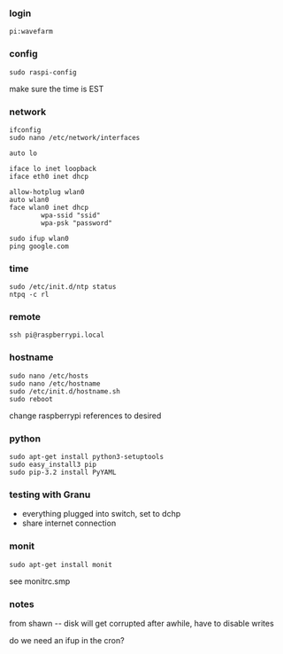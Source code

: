 
### login
    pi:wavefarm

### config
    sudo raspi-config
make sure the time is EST

### network
    ifconfig
    sudo nano /etc/network/interfaces

    auto lo
     
    iface lo inet loopback
    iface eth0 inet dhcp
     
    allow-hotplug wlan0
    auto wlan0
    face wlan0 inet dhcp
            wpa-ssid "ssid"
            wpa-psk "password"

    sudo ifup wlan0
    ping google.com

### time
    sudo /etc/init.d/ntp status
    ntpq -c rl

### remote
    ssh pi@raspberrypi.local

### hostname
    sudo nano /etc/hosts
    sudo nano /etc/hostname
    sudo /etc/init.d/hostname.sh
    sudo reboot
change raspberrypi references to desired

### python
    sudo apt-get install python3-setuptools
    sudo easy_install3 pip
    sudo pip-3.2 install PyYAML


### testing with Granu
- everything plugged into switch, set to dchp
- share internet connection

### monit
    sudo apt-get install monit
see monitrc.smp

### notes

from shawn -- disk will get corrupted after awhile, have to disable writes

do we need an ifup in the cron?